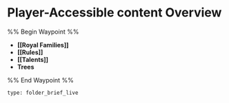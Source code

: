 # Player-Accessible content Overview

%% Begin Waypoint %%
- **[[Royal Families]]**
- **[[Rules]]**
- **[[Talents]]**
- **Trees**

%% End Waypoint %%

 
```ccard
type: folder_brief_live
```
 
